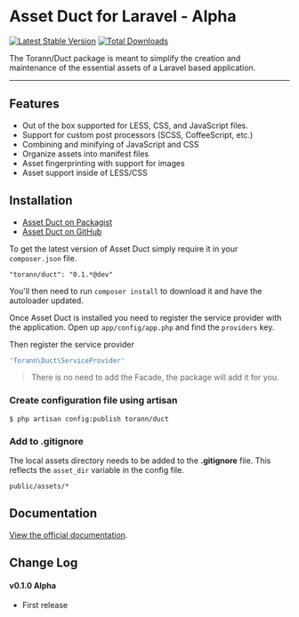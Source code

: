 # Asset Duct for Laravel - Alpha

[![Latest Stable Version](https://poser.pugx.org/torann/duct/v/stable.png)](https://packagist.org/packages/torann/duct) [![Total Downloads](https://poser.pugx.org/torann/duct/downloads.png)](https://packagist.org/packages/torann/duct)

The Torann/Duct package is meant to simplify the creation and maintenance of the essential assets of a Laravel based application.

----------

## Features

* Out of the box supported for LESS, CSS, and JavaScript files.
* Support for custom post processors (SCSS, CoffeeScript, etc.)
* Combining and minifying of JavaScript and CSS
* Organize assets into manifest files
* Asset fingerprinting with support for images
* Asset support inside of LESS/CSS

## Installation

- [Asset Duct on Packagist](https://packagist.org/packages/torann/duct)
- [Asset Duct on GitHub](https://github.com/torann/asset-duct)

To get the latest version of Asset Duct simply require it in your `composer.json` file.

~~~
"torann/duct": "0.1.*@dev"
~~~

You'll then need to run `composer install` to download it and have the autoloader updated.

Once Asset Duct is installed you need to register the service provider with the application. Open up `app/config/app.php` and find the `providers` key.

Then register the service provider

```php
'Torann\Duct\ServiceProvider'
```

> There is no need to add the Facade, the package will add it for you.

### Create configuration file using artisan

```
$ php artisan config:publish torann/duct
```

### Add to .gitignore

The local assets directory needs to be added to the **.gitignore** file. This reflects the `asset_dir` variable in the config file.

```
public/assets/*
```

## Documentation

[View the official documentation](https://github.com/Torann/asset-duct/wiki).

## Change Log

#### v0.1.0 Alpha

- First release